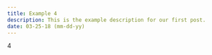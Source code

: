 ```yaml
---
title: Example 4 
description: This is the example description for our first post.
date: 03-25-18 (mm-dd-yy)
---
```

4